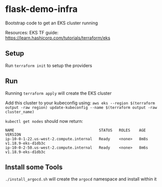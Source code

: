 # flask-demo-infra
Bootstrap code to get an EKS cluster running

Resources:
EKS TF guide: https://learn.hashicorp.com/tutorials/terraform/eks

## Setup
Run `terraform init` to setup the providers

## Run
Running `terraform apply` will create the EKS cluster

Add this cluster to your kubeconfig using:
`aws eks --region $(terraform output -raw region) update-kubeconfig --name $(terraform output -raw cluster_name)`

`kubectl get nodes` should now return:
```
NAME                                      STATUS   ROLES    AGE    VERSION
ip-10-0-1-22.us-west-2.compute.internal   Ready    <none>   8m8s   v1.18.9-eks-d1db3c
ip-10-0-2-50.us-west-2.compute.internal   Ready    <none>   8m6s   v1.18.9-eks-d1db3c
```

## Install some Tools
`./install_argocd.sh` will create the `argocd` namespace and install within it